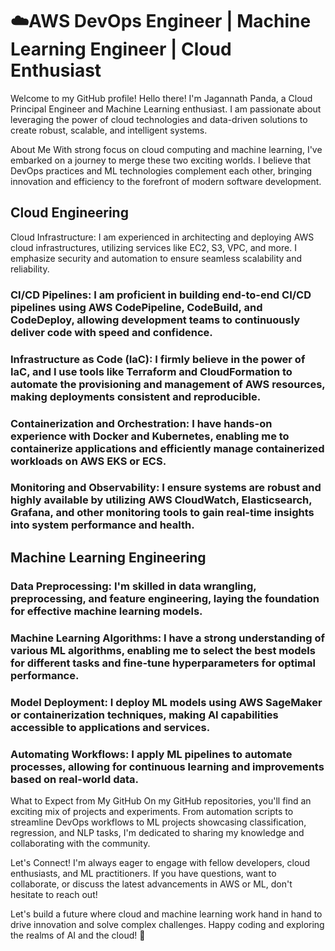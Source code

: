 # ☁️AWS DevOps Engineer | Machine Learning Engineer | Cloud Enthusiast
Welcome to my GitHub profile!
Hello there! I'm Jagannath Panda, a Cloud Principal Engineer and Machine Learning enthusiast. I am passionate about leveraging the power of cloud technologies and data-driven solutions to create robust, scalable, and intelligent systems.

About Me
With strong focus on cloud computing and machine learning, I've embarked on a journey to merge these two exciting worlds. I believe that DevOps practices and ML technologies complement each other, bringing innovation and efficiency to the forefront of modern software development.

## Cloud Engineering
Cloud Infrastructure: I am experienced in architecting and deploying AWS cloud infrastructures, utilizing services like EC2, S3, VPC, and more. I emphasize security and automation to ensure seamless scalability and reliability.

### CI/CD Pipelines: I am proficient in building end-to-end CI/CD pipelines using AWS CodePipeline, CodeBuild, and CodeDeploy, allowing development teams to continuously deliver code with speed and confidence.

### Infrastructure as Code (IaC): I firmly believe in the power of IaC, and I use tools like Terraform and CloudFormation to automate the provisioning and management of AWS resources, making deployments consistent and reproducible.

### Containerization and Orchestration: I have hands-on experience with Docker and Kubernetes, enabling me to containerize applications and efficiently manage containerized workloads on AWS EKS or ECS.

### Monitoring and Observability: I ensure systems are robust and highly available by utilizing AWS CloudWatch, Elasticsearch, Grafana, and other monitoring tools to gain real-time insights into system performance and health.

## Machine Learning Engineering
### Data Preprocessing: I'm skilled in data wrangling, preprocessing, and feature engineering, laying the foundation for effective machine learning models.

### Machine Learning Algorithms: I have a strong understanding of various ML algorithms, enabling me to select the best models for different tasks and fine-tune hyperparameters for optimal performance.

### Model Deployment: I deploy ML models using AWS SageMaker or containerization techniques, making AI capabilities accessible to applications and services.

### Automating Workflows: I apply ML pipelines to automate processes, allowing for continuous learning and improvements based on real-world data.

What to Expect from My GitHub
On my GitHub repositories, you'll find an exciting mix of projects and experiments. From automation scripts to streamline DevOps workflows to ML projects showcasing classification, regression, and NLP tasks, I'm dedicated to sharing my knowledge and collaborating with the community.

Let's Connect!
I'm always eager to engage with fellow developers, cloud enthusiasts, and ML practitioners. If you have questions, want to collaborate, or discuss the latest advancements in AWS or ML, don't hesitate to reach out!

Let's build a future where cloud and machine learning work hand in hand to drive innovation and solve complex challenges. Happy coding and exploring the realms of AI and the cloud! 🌟
